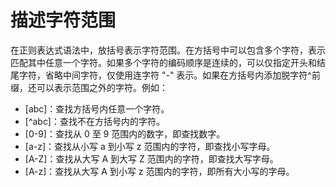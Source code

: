 # 描述字符范围
在正则表达式语法中，放括号表示字符范围。在方括号中可以包含多个字符，表示匹配其中任意一个字符。如果多个字符的编码顺序是连续的，可以仅指定开头和结尾字符，省略中间字符，仅使用连字符 "-" 表示。如果在方括号内添加脱字符^前缀，还可以表示范围之外的字符。例如：

* [abc]：查找方括号内任意一个字符。
* [^abc]：查找不在方括号内的字符。
* [0-9]：查找从 0 至 9 范围内的数字，即查找数字。
* [a-z]：查找从小写 a 到小写 z 范围内的字符，即查找小写字母。
* [A-Z]：查找从大写 A 到大写 Z 范围内的字符，即查找大写字母。
* [A-z]：查找从大写 A 到小写 z 范围内的字符，即所有大小写的字母。
